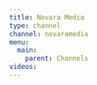 ```yaml
---
title: Novara Media
type: channel
channel: novaramedia
menu:
  main:
    parent: Channels
videos:
---
```

